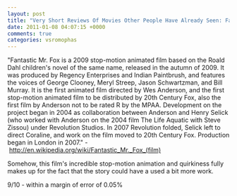```yaml
---
layout: post
title: "Very Short Reviews Of Movies Other People Have Already Seen: Fantastic Mr. Fox [2009]"
date: 2011-01-08 04:07:15 +0000
comments: true
categories: vsromophas
---
```


"Fantastic Mr. Fox is a 2009 stop-motion animated film based on the Roald Dahl children's novel of the same name, released in the autumn of 2009. It was produced by Regency Enterprises and Indian Paintbrush, and features the voices of George Clooney, Meryl Streep, Jason Schwartzman, and Bill Murray. It is the first animated film directed by Wes Anderson, and the first stop-motion animated film to be distributed by 20th Century Fox, also the first film by Anderson not to be rated R by the MPAA. Development on the project began in 2004 as collaboration between Anderson and Henry Selick (who worked with Anderson on the 2004 film The Life Aquatic with Steve Zissou) under Revolution Studios. In 2007 Revolution folded, Selick left to direct Coraline, and work on the film moved to 20th Century Fox. Production began in London in 2007." - http://en.wikipedia.org/wiki/Fantastic_Mr._Fox_(film)

Somehow, this film's incredible stop-motion animation and quirkiness fully makes up for the fact that the story could have a used a bit more work.

9/10 - within a margin of error of 0.05%